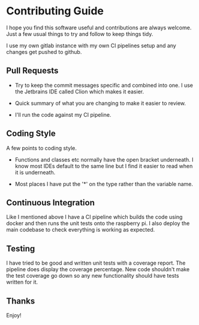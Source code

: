 # Contributing Guide

I hope you find this software useful and contributions are always welcome. Just a few
usual things to try and follow to keep things tidy.

I use my own gitlab instance with my own CI pipelines setup and any changes
get pushed to github.

## Pull Requests

-  Try to keep the commit messages specific and combined into one. I use the Jetbrains
IDE called Clion which makes it easier.

-  Quick summary of what you are changing to make it easier to review.

-  I'll run the code against my CI pipeline.

## Coding Style

A few points to coding style.

-  Functions and classes etc normally have the open bracket underneath. I know most IDEs
default to the same line but I find it easier to read when it is underneath.

-  Most places I have put the '*' on the type rather than the variable name.

## Continuous Integration

Like I mentioned above I have a CI pipeline which builds the code using docker and then
runs the unit tests onto the raspberry pi. I also deploy the main codebase to check everything
is working as expected.

## Testing

I have tried to be good and written unit tests with a coverage report. The pipeline does 
display the coverage percentage. New code shouldn't make the test coverage go down so any new 
functionality should have tests written for it.

## Thanks

Enjoy!